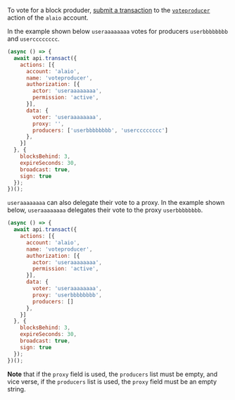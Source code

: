 To vote for a block produder, [submit a transaction](01_how-to-submit-a-transaction.md) to the [`voteproducer`](https://github.com/ALADINIO/alaio.contracts/blob/52fbd4ac7e6c38c558302c48d00469a4bed35f7c/contracts/alaio.system/include/alaio.system/alaio.system.hpp#L1130) action of the `alaio` account.

In the example shown below `useraaaaaaaa` votes for producers `userbbbbbbbb` and `usercccccccc`.
```javascript
(async () => {
  await api.transact({
    actions: [{
      account: 'alaio',
      name: 'voteproducer',
      authorization: [{
        actor: 'useraaaaaaaa',
        permission: 'active',
      }],
      data: {
        voter: 'useraaaaaaaa',
        proxy: '',
        producers: ['userbbbbbbbb', 'usercccccccc']
      },
    }]
  }, {
    blocksBehind: 3,
    expireSeconds: 30,
    broadcast: true,
    sign: true
  });
})();
```

`useraaaaaaaa` can also delegate their vote to a proxy.  In the example shown below, `useraaaaaaaa` delegates their vote to the proxy `userbbbbbbbb`.
```javascript
(async () => {
  await api.transact({
    actions: [{
      account: 'alaio',
      name: 'voteproducer',
      authorization: [{
        actor: 'useraaaaaaaa',
        permission: 'active',
      }],
      data: {
        voter: 'useraaaaaaaa',
        proxy: 'userbbbbbbbb',
        producers: []
      },
    }]
  }, {
    blocksBehind: 3,
    expireSeconds: 30,
    broadcast: true,
    sign: true
  });
})();
```

**Note** that if the `proxy` field is used, the `producers` list must be empty, and vice verse, if the `producers` list is used, the `proxy` field must be an empty string.